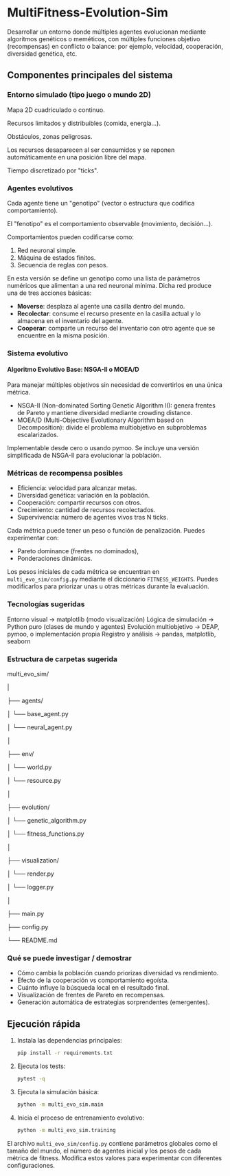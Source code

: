 # MultiFitness-Evolution-Sim
Desarrollar un entorno donde múltiples agentes evolucionan mediante algoritmos genéticos o meméticos, con múltiples funciones objetivo (recompensas) en conflicto o balance: por ejemplo, velocidad, cooperación, diversidad genética, etc.

## Componentes principales del sistema
### Entorno simulado (tipo juego o mundo 2D)
Mapa 2D cuadriculado o continuo.

Recursos limitados y distribuibles (comida, energía...).

Obstáculos, zonas peligrosas.

Los recursos desaparecen al ser consumidos y se reponen automáticamente en una
posición libre del mapa.

Tiempo discretizado por "ticks".

### Agentes evolutivos
Cada agente tiene un "genotipo" (vector o estructura que codifica comportamiento).

El "fenotipo" es el comportamiento observable (movimiento, decisión...).

Comportamientos pueden codificarse como:

1. Red neuronal simple.
2. Máquina de estados finitos.
3. Secuencia de reglas con pesos.

En esta versión se define un genotipo como una lista de parámetros numéricos que
alimentan a una red neuronal mínima. Dicha red produce una de tres acciones
básicas:

* **Moverse**: desplaza al agente una casilla dentro del mundo.
* **Recolectar**: consume el recurso presente en la casilla actual y lo almacena
  en el inventario del agente.
* **Cooperar**: comparte un recurso del inventario con otro agente que se
  encuentre en la misma posición.

### Sistema evolutivo

#### Algoritmo Evolutivo Base: NSGA-II o MOEA/D
Para manejar múltiples objetivos sin necesidad de convertirlos en una única métrica.

- NSGA-II (Non-dominated Sorting Genetic Algorithm II): genera frentes de Pareto y mantiene diversidad mediante crowding distance.
- MOEA/D (Multi-Objective Evolutionary Algorithm based on Decomposition): divide el problema multiobjetivo en subproblemas escalarizados.

Implementable desde cero o usando pymoo.
Se incluye una versión simplificada de NSGA-II para evolucionar la población.

### Métricas de recompensa posibles

- Eficiencia: velocidad para alcanzar metas.
- Diversidad genética: variación en la población.
- Cooperación: compartir recursos con otros.
- Crecimiento: cantidad de recursos recolectados.
- Supervivencia: número de agentes vivos tras N ticks.

Cada métrica puede tener un peso o función de penalización. Puedes experimentar con:

- Pareto dominance (frentes no dominados),
- Ponderaciones dinámicas.

Los pesos iniciales de cada métrica se encuentran en `multi_evo_sim/config.py`
mediante el diccionario `FITNESS_WEIGHTS`. Puedes modificarlos para priorizar
unas u otras métricas durante la evaluación.

### Tecnologías sugeridas
Entorno visual          ->  matplotlib (modo visualización)
Lógica de simulación    ->  Python puro (clases de mundo y agentes)
Evolución multiobjetivo ->	DEAP, pymoo, o implementación propia
Registro y análisis     ->	pandas, matplotlib, seaborn

### Estructura de carpetas sugerida
multi_evo_sim/

|

├── agents/

│   └── base_agent.py

│   └── neural_agent.py

│

├── env/

│   └── world.py

│   └── resource.py

│

├── evolution/

│   └── genetic_algorithm.py

│   └── fitness_functions.py

│

├── visualization/

│   └── render.py

│   └── logger.py

│

├── main.py

├── config.py

└── README.md

### Qué se puede investigar / demostrar
- Cómo cambia la población cuando priorizas diversidad vs rendimiento.
- Efecto de la cooperación vs comportamiento egoísta.
- Cuánto influye la búsqueda local en el resultado final.
- Visualización de frentes de Pareto en recompensas.
- Generación automática de estrategias sorprendentes (emergentes).

## Ejecución rápida

1. Instala las dependencias principales:

   ```bash
   pip install -r requirements.txt
   ```

2. Ejecuta los tests:
    ```bash
    pytest -q
    ```

3. Ejecuta la simulación básica:

   ```bash
   python -m multi_evo_sim.main
   ```

4. Inicia el proceso de entrenamiento evolutivo:

   ```bash
   python -m multi_evo_sim.training
   ```

El archivo `multi_evo_sim/config.py` contiene parámetros globales como el tamaño
del mundo, el número de agentes inicial y los pesos de cada métrica de fitness.
Modifica estos valores para experimentar con diferentes configuraciones.
